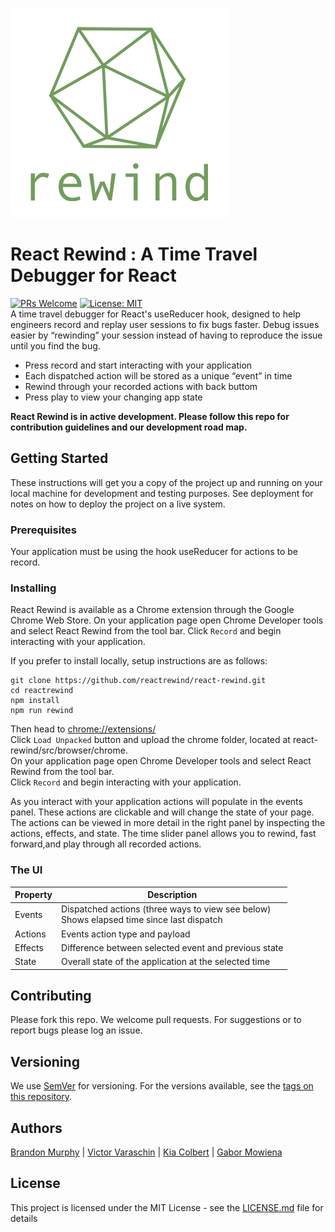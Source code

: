 ![alt text](./images/greygreen_gg_full_350w.png)

# React Rewind : A Time Travel Debugger for React
[![PRs Welcome](https://img.shields.io/badge/PRs-welcome-brightgreen.svg)](https://github.com/reactrewind/react-rewind/pulls) [![License: MIT](https://img.shields.io/badge/License-MIT-yellow.svg)](https://opensource.org/licenses/MIT)<br/>
A time travel debugger for React's useReducer hook, designed to help engineers record and replay user sessions to fix bugs faster.
Debug issues easier by “rewinding” your session instead of having to reproduce the issue until you find the bug.

- Press record and start interacting with your application
- Each dispatched action will be stored as a unique “event” in time
- Rewind through your recorded actions with back buttom
- Press play to view your changing app state 


 **React Rewind is in active development. Please follow this repo for contribution guidelines and our development road map.**
## Getting Started

These instructions will get you a copy of the project up and running on your local machine for development and testing purposes. See deployment for notes on how to deploy the project on a live system.

### Prerequisites
Your application must be using the hook useReducer for actions to be record.

### Installing
React Rewind is available as a Chrome extension through the Google Chrome Web Store.
On your application page open Chrome Developer tools and select React Rewind from the tool bar. 
Click `Record` and begin interacting with your application.

If you prefer to install locally, setup instructions are as follows:
```
git clone https://github.com/reactrewind/react-rewind.git
cd reactrewind
npm install
npm run rewind
```

Then head to [chrome://extensions/](chrome://extensions/)<br/>
Click `Load Unpacked` button and upload the chrome folder, located at react-rewind/src/browser/chrome.<br/>
On your application page open Chrome Developer tools and select React Rewind from the tool bar. <br/>
Click `Record` and begin interacting with your application.


As you interact with your application actions will populate in the events panel.  These actions are clickable and will change the state of your page. The actions can be viewed in more detail in the right panel by inspecting the actions, effects, and state.  The time slider panel allows you to rewind, fast forward,and play through all recorded actions.

### The UI
|Property  | Description |
| ------------- | ------------- |
| Events  |  Dispatched actions (three ways to view see below)  <br/>Shows elapsed time since last dispatch |
|Actions  | Events action type and payload  |
|Effects  | Difference between selected event and previous state  |
|State  | Overall state of the application at the selected time  |
## Contributing

Please fork this repo.  We welcome pull requests. For suggestions or to report bugs please log an issue.

## Versioning

We use [SemVer](http://semver.org/) for versioning. For the versions available, see the [tags on this repository](https://github.com/your/project/tags). 

## Authors

[Brandon Murphy](https://github.com/murphybrandon) | [Victor Varaschin](https://github.com/victorvrv) | [Kia Colbert](https://github.com/kiacolbert) | [Gabor Mowiena](https://github.com/GaberMowiena)

## License

This project is licensed under the MIT License - see the [LICENSE.md](./LICENSE) file for details

